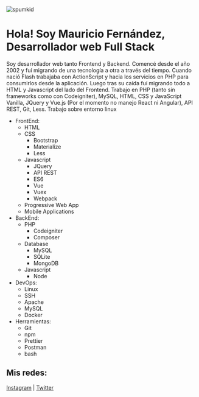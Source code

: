 ![spumkid](https://spumkid.com.ar/static/images/logo.png)

# Hola! Soy Mauricio Fernández, Desarrollador web Full Stack

Soy desarrollador web tanto Frontend y Backend. Comencé desde el año 2002 y fuí migrando de una tecnología a otra a través del tiempo. Cuando nació Flash trabajaba con ActionScript y hacia los servicios en PHP para consumirlos desde la aplicación. Luego tras su caída fuí migrando todo a HTML y Javascript del lado del Frontend. Trabajo en PHP (tanto sin frameworks como con Codeigniter), MySQL, HTML, CSS y JavaScript Vanilla, JQuery y Vue.js (Por el momento no manejo React ni Angular), API REST, Git, Less. Trabajo sobre entorno linux

- FrontEnd:
  - HTML
  - CSS
    - Bootstrap
    - Materialize
    - Less
  - Javascript
    - JQuery
    - API REST
    - ES6
    - Vue
    - Vuex
    - Webpack
  - Progressive Web App
  - Mobile Applications
- BackEnd:
  - PHP
    - Codeigniter
    - Composer
  - Database
    - MySQL
    - SQLite
    - MongoDB
  - Javascript
    - Node
- DevOps:
  - Linux
  - SSH
  - Apache
  - MySQL
  - Docker
- Herramientas:
  - Git
  - npm
  - Prettier
  - Postman
  - bash

## Mis redes:

[Instagram](https://www.instagram.com/mauricio.spumkid) | [Twitter](https://twitter.com/spumkid)
